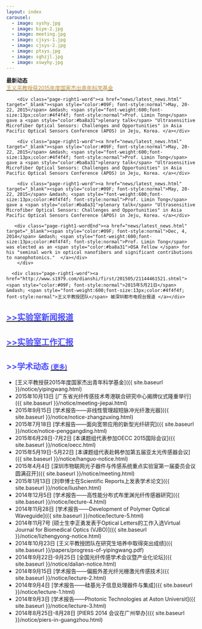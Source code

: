 ```yaml
---
layout: index
carousel:
  - image: syshy.jpg
  - image: biye-2.jpg
  - image: meeting.jpg
  - image: cjsys-1.jpg
  - image: cjsys-2.jpg
  - image: ptsys.jpg
  - image: sghzjl.jpg
  - image: xswyhy.jpg
---
```


<div id="page-right1">
  <div id="page-right-Header1"><span style="font-weight:600;">最新动态</span></div>
    <div class="page-right1-container">

<div class="page-right1-word">
  <a href="notice/yipingwang.html">
  <span style="color:#ba8a31"> 王义平教授获2015年度国家杰出青年科学基金 </span> 
  </a>
  </div>
        
        <div class="page-right1-word"><a href="news/latest_news.html" target="_blank"><span style="color:#09F; font-style:normal">May, 20-22, 2015</span> &mdash; <span style="font-weight:600;font-size:13px;color:#4f4f4f; font-style:normal">Prof. Limin Tong</span> gave a <span style="color:#ba8a31">plenary talk</span> "Ultrasensitive Microfiber Optical Sensors: Challenges and Opportunities" in Asia Pacific Optical Sensors Conference (APOS) in Jeju, Korea. </a></div>
        
        <div class="page-right1-word"><a href="news/latest_news.html" target="_blank"><span style="color:#09F; font-style:normal">May, 20-22, 2015</span> &mdash; <span style="font-weight:600;font-size:13px;color:#4f4f4f; font-style:normal">Prof. Limin Tong</span> gave a <span style="color:#ba8a31">plenary talk</span> "Ultrasensitive Microfiber Optical Sensors: Challenges and Opportunities" in Asia Pacific Optical Sensors Conference (APOS) in Jeju, Korea. </a></div>
        
        <div class="page-right1-word"><a href="news/latest_news.html" target="_blank"><span style="color:#09F; font-style:normal">May, 20-22, 2015</span> &mdash; <span style="font-weight:600;font-size:13px;color:#4f4f4f; font-style:normal">Prof. Limin Tong</span> gave a <span style="color:#ba8a31">plenary talk</span> "Ultrasensitive Microfiber Optical Sensors: Challenges and Opportunities" in Asia Pacific Optical Sensors Conference (APOS) in Jeju, Korea. </a></div>
        
       <div class="page-right1-wordEnd"><a href="news/latest_news.html" target="_blank"><span style="color:#09F; font-style:normal">Dec, 4, 2014</span> &mdash; <span style="font-weight:600;font-size:13px;color:#4f4f4f; font-style:normal">Prof. Limin Tong</span> was elected as an <span style="color:#ba8a31">OSA Fellow </span> for his "seminal work in optical nanofibers and significant contributions to nanophotonics."  </a></div>
        </div>
        
      <div class="page-right1-word"><a href="http://www.s1979.com/dianshi/first/201505/21144461521.shtml"><span style="color:#09F; font-style:normal">2015年5月21日</span> &mdash; <span style="font-weight:600;font-size:13px;color:#4f4f4f; font-style:normal">王义平教授团队</span> 被深圳都市电视台报道 </a></div>

<h2><a href="http://www.s1979.com/dianshi/first/201505/21144461521.shtml"><span style="color: #4D4DFF;font-size: 1.33rem; line-height: 2.3rem;float: center">>>实验室新闻报道</span></a></h2>

<h2><a href="{{ site.baseurl }}/notice/2014-annual-report-out.pdf"><span style="color: #4D4DFF;font-size: 1.33rem; line-height: 2.3rem;float: center">>>实验室工作汇报</span></a></h2>

<h2 style="color: #4D4DFF;">>>学术动态 <a href="{{ site.baseurl }}/more/"><span style="font-size: 1.0rem; color: #4D4DFF;">(更多)</span></a></h2>

+ [王义平教授获2015年度国家杰出青年科学基金]({{ site.baseurl }}/notice/yipingwang.html)
+ 2015年10月13日
  [广东省光纤传感技术粤港联合研究中心揭牌仪式隆重举行]({{ site.baseurl }}/notice/meeting-jiepai.html)
+ 2015年9月15日
  [学术报告——非线性管理超短脉冲光纤激光器]({{ site.baseurl }}/notice/notice-zhangzuxing.html)
+ 2015年7月18日
  [学术报告——面向宽带应用的新型光纤研究]({{ site.baseurl }}/notice/notice-penggangding.html)
+ 2015年6月28日-7月2日
  [本课题组代表参加OECC 2015国际会议]({{ site.baseurl }}/notice/oecc.html)
+ 2015年5月19日-5月22日
  [本课题组代表赴韩参加第五届亚太光传感器会议]({{ site.baseurl }}/notice/hanguo-notice.html)
+ 2015年4月4日
  [深圳市物联网光子器件与传感系统重点实验室第一届委员会议圆满召开]({{ site.baseurl }}/notice/meeting.html)
+ 2015年1月13日
  [刘申博士在Scientific Reports上发表学术论文]({{ site.baseurl }}/notice/liushen.html)
+ 2014年12月5日
  [学术报告——高性能分布式布里渊光纤传感器研究]({{ site.baseurl }}/notice/lecture-4.html)
+ 2014年11月28日
  [学术报告——Development of Polymer Optical Waveguide]({{ site.baseurl }}/notice/lecture-5.html)
+ 2014年11月7号
  [硕士生李正勇发表于Optical Letters的工作入选Virtual Journal for Biomedical Optics (VJBO)]({{ site.baseurl }}/notice/lizhengyong-notice.html)
+ 2014年10月23日
  [王义平教授团队在研究生培养中取得突出成绩]({{ site.baseurl }}/papers/progress-of-yipingwang.pdf)
+ 2014年9月22日-9月25日
  [全国光纤传感学术会议暨产业化论坛]({{ site.baseurl }}/notice/dalian-notice.html)
+ 2014年9月15日
  [学术报告——偏振外差光纤光栅激光传感技术]({{ site.baseurl }}/notice/lecture-2.html)
+ 2014年9月4日
  [学术报告——硅基光子信息处理器件与集成]({{ site.baseurl }}/notice/lecture-1.html)
+ 2014年9月3日
  [学术报告——Photonic Technologies at Aston Universit]({{ site.baseurl }}/notice/lecture-3.html)
+ 2014年8月25日-8月28日
  [PIERS 2014 会议在广州举办]({{ site.baseurl }}/notice/piers-in-guangzhou.html)
